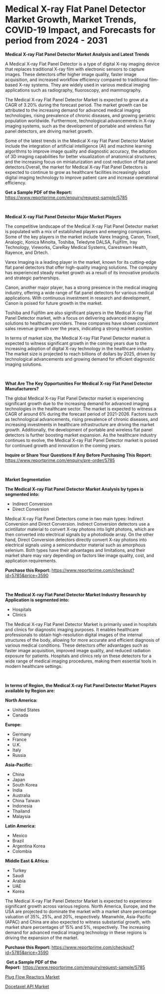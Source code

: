 <p><h1>Medical X-ray Flat Panel Detector Market Growth, Market Trends, COVID-19 Impact, and Forecasts for period from 2024 - 2031</h1></p><p><strong>Medical X-ray Flat Panel Detector Market Analysis and Latest Trends</strong></p>
<p><p>A Medical X-ray Flat Panel Detector is a type of digital X-ray imaging device that replaces traditional X-ray film with electronic sensors to capture images. These detectors offer higher image quality, faster image acquisition, and increased workflow efficiency compared to traditional film-based X-ray systems. They are widely used in various medical imaging applications such as radiography, fluoroscopy, and mammography.</p><p>The Medical X-ray Flat Panel Detector Market is expected to grow at a CAGR of 3.20% during the forecast period. The market growth can be attributed to the increasing demand for advanced medical imaging technologies, rising prevalence of chronic diseases, and growing geriatric population worldwide. Furthermore, technological advancements in X-ray imaging systems, such as the development of portable and wireless flat panel detectors, are driving market growth.</p><p>Some of the latest trends in the Medical X-ray Flat Panel Detector Market include the integration of artificial intelligence (AI) and machine learning algorithms to improve image quality and diagnostic accuracy, the adoption of 3D imaging capabilities for better visualization of anatomical structures, and the increasing focus on miniaturization and cost reduction of flat panel detectors.Overall, the market for Medical X-ray Flat Panel Detectors is expected to continue to grow as healthcare facilities increasingly adopt digital imaging technology to improve patient care and increase operational efficiency.</p></p>
<p><strong>Get a Sample PDF of the Report:&nbsp;</strong> <a href="https://www.reportprime.com/enquiry/request-sample/5785">https://www.reportprime.com/enquiry/request-sample/5785</a></p>
<p>&nbsp;</p>
<p><strong>Medical X-ray Flat Panel Detector Major Market Players</strong></p>
<p><p>The competitive landscape of the Medical X-ray Flat Panel Detector market is populated with a mix of established players and emerging companies. Some of the key players in the market include Varex Imaging, Canon, Trixell, Analogic, Konica Minolta, Toshiba, Teledyne DALSA, Fujifilm, Iray Technology, Vieworks, CareRay Medical Systems, Carestream Health, Rayence, and Drtech.</p><p>Varex Imaging is a leading player in the market, known for its cutting-edge flat panel detectors that offer high-quality imaging solutions. The company has experienced steady market growth as a result of its innovative products and strategic partnerships.</p><p>Canon, another major player, has a strong presence in the medical imaging industry, offering a wide range of flat panel detectors for various medical applications. With continuous investment in research and development, Canon is poised for future growth in the market.</p><p>Toshiba and Fujifilm are also significant players in the Medical X-ray Flat Panel Detector market, with a focus on delivering advanced imaging solutions to healthcare providers. These companies have shown consistent sales revenue growth over the years, indicating a strong market position.</p><p>In terms of market size, the Medical X-ray Flat Panel Detector market is expected to witness significant growth in the coming years due to the increasing adoption of digital X-ray technology in the healthcare industry. The market size is projected to reach billions of dollars by 2025, driven by technological advancements and growing demand for efficient diagnostic imaging solutions.</p></p>
<p>&nbsp;</p>
<p><strong>What Are The Key Opportunities For Medical X-ray Flat Panel Detector Manufacturers?</strong></p>
<p><p>The global Medical X-ray Flat Panel Detector market is experiencing significant growth due to the increasing demand for advanced imaging technologies in the healthcare sector. The market is expected to witness a CAGR of around 6% during the forecast period of 2021-2026. Factors such as technological advancements, rising prevalence of chronic diseases, and increasing investments in healthcare infrastructure are driving the market growth. Additionally, the development of portable and wireless flat panel detectors is further boosting market expansion. As the healthcare industry continues to evolve, the Medical X-ray Flat Panel Detector market is poised for continued growth and innovation in the coming years.</p></p>
<p><strong>Inquire or Share Your Questions If Any Before Purchasing This Report:</strong> <a href="https://www.reportprime.com/enquiry/pre-order/5785">https://www.reportprime.com/enquiry/pre-order/5785</a></p>
<p>&nbsp;</p>
<p><strong>Market Segmentation</strong></p>
<p><strong>The Medical X-ray Flat Panel Detector Market Analysis by types is segmented into:</strong></p>
<p><ul><li>Indirect Conversion</li><li>Direct Conversion</li></ul></p>
<p><p>Medical X-ray Flat Panel Detectors come in two main types: Indirect Conversion and Direct Conversion. Indirect Conversion detectors use a scintillator material to convert X-ray photons into light photons, which are then converted into electrical signals by a photodiode array. On the other hand, Direct Conversion detectors directly convert X-ray photons into electrical signals using a semiconductor material such as amorphous selenium. Both types have their advantages and limitations, and their market share may vary depending on factors like image quality, cost, and application requirements.</p></p>
<p><strong>Purchase this Report:&nbsp;</strong><a href="https://www.reportprime.com/checkout?id=5785&price=3590">https://www.reportprime.com/checkout?id=5785&price=3590</a></p>
<p>&nbsp;</p>
<p><strong>The Medical X-ray Flat Panel Detector Market Industry Research by Application is segmented into:</strong></p>
<p><ul><li>Hospitals</li><li>Clinics</li></ul></p>
<p><p>The Medical X-ray Flat Panel Detector Market is primarily used in hospitals and clinics for diagnostic imaging purposes. It enables healthcare professionals to obtain high-resolution digital images of the internal structures of the body, allowing for more accurate and efficient diagnosis of various medical conditions. These detectors offer advantages such as faster image acquisition, improved image quality, and reduced radiation exposure for patients. Hospitals and clinics rely on these detectors for a wide range of medical imaging procedures, making them essential tools in modern healthcare settings.</p></p>
<p>&nbsp;</p>
<p><strong>In terms of Region, the Medical X-ray Flat Panel Detector Market Players available by Region are:</strong></p>
<p>
    <p> <strong> North America: </strong>
        <ul>
            <li>United States</li>
            <li>Canada</li>
        </ul>
        </p> 
    <p> <strong> Europe: </strong>
        <ul>
            <li>Germany</li>
            <li>France</li>
            <li>U.K.</li>
            <li>Italy</li>
            <li>Russia</li>
        </ul>
        </p> 
    <p> <strong> Asia-Pacific: </strong>
        <ul>
            <li>China</li>
            <li>Japan</li>
            <li>South Korea</li>
            <li>India</li>
            <li>Australia</li>
            <li>China Taiwan</li>
            <li>Indonesia</li>
            <li>Thailand</li>
            <li>Malaysia</li>
        </ul>
        </p> 
    <p> <strong> Latin America: </strong>
        <ul>
            <li>Mexico</li>
            <li>Brazil</li>
            <li>Argentina Korea</li>
            <li>Colombia</li>
        </ul>
        </p> 
    <p> <strong> Middle East & Africa: </strong>
        <ul>
            <li>Turkey</li>
            <li>Saudi</li>
            <li>Arabia</li>
            <li>UAE</li>
            <li>Korea</li>
        </ul>
    </p>
    </p>
<p><p>The Medical X-ray Flat Panel Detector Market is expected to experience significant growth across various regions. North America, Europe, and the USA are projected to dominate the market with a market share percentage valuation of 35%, 25%, and 20%, respectively. Meanwhile, Asia-Pacific (APAC) and China are also expected to witness substantial growth, with market share percentages of 15% and 5%, respectively. The increasing demand for advanced medical imaging technology in these regions is driving the expansion of the market.</p></p>
<p><strong>Purchase this Report: </strong><a href="https://www.reportprime.com/checkout?id=5785&price=3590">https://www.reportprime.com/checkout?id=5785&price=3590</a></p>
<p>&nbsp;<strong>Get a Sample PDF of the Report:&nbsp;&nbsp;</strong><a href="https://www.reportprime.com/enquiry/request-sample/5785">https://www.reportprime.com/enquiry/request-sample/5785</a></p>
<p><strong></strong></p>
<p><p><a href="https://view.publitas.com/reportprime-1/global-plug-flow-reactors-market-size-and-market-trends-insights-and-projections-from-2024-to-2031/">Plug Flow Reactors Market</a></p><p><a href="https://noble-drawer-34c.notion.site/Docetaxel-API-Market-Research-Report-Reveals-The-Latest-Trends-And-Opportunities-of-this-Market-for--4b3c1725a7304dd796518c8b30cf44a3">Docetaxel API Market</a></p></p>